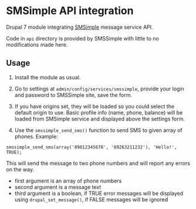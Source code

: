 # SMSimple API integration

Drupal 7 module integrating [SMSimple](http://www.smsimple.ru/) message service API.

Code in `api` directory is provided by SMSSimple with little to no modifications made here.

## Usage

1. Install the module as usual.

2. Go to settings at `admin/config/services/smssimple`, provide your login and password to SMSSimple site, save the form.

3. If you have origins set, they will be loaded so you could select the default origin to use. 
Basic profile info (name, phone, balance) will be loaded from SMSimple service and displayed above the settings form.
 
4. Use the `smssimple_send_sms()` function to send SMS to given array of phones. Example:

```
smssimple_send_sms(array('89012345678', '89263211232'), 'Hello!', TRUE);
```

This will send the message to two phone numbers and will report any errors on the way.

* first argument is an array of phone numbers
* second argument is a message text
* third argument is a boolean, if TRUE error messages will be displayed using `drupal_set_message()`, if FALSE messages will be ignored

